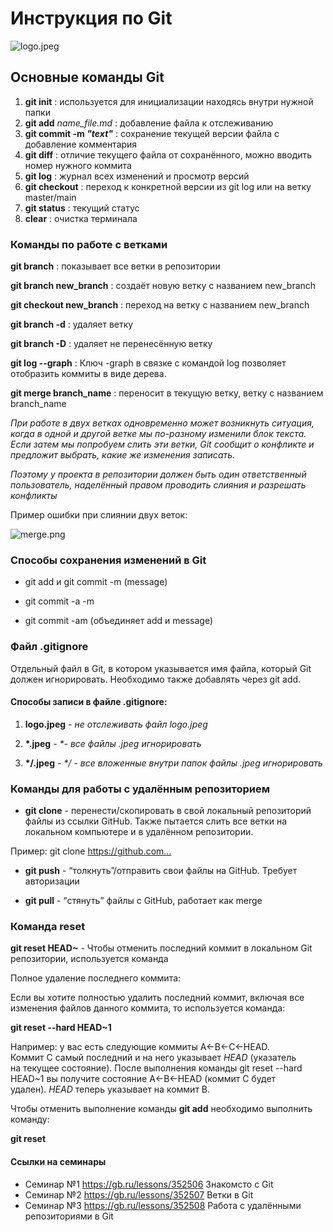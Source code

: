 # Инструкция по Git

![logo.jpeg](logo.jpeg)

## Основные команды Git
1.  **git init** : используется для инициализации находясь внутри нужной папки
2.  **git add** *name_file.md* : добавление файла к отслеживанию
3. **git commit -m _"text"_** : сохранение текущей версии файла с добавление комментария
4. **git diff** : отличие текущего файла от сохранённого, можно вводить номер нужного коммита
5. **git log** : журнал всех изменений и просмотр версий
6. **git checkout** :  переход к конкретной версии из  git log или на ветку master/main
7. **git status** : текущий статус
8. **clear** : очистка терминала




### Команды по работе с ветками
 **git branch** : показывает все ветки в репозитории

 **git branch new_branch** : создаёт новую ветку с названием new_branch

 **git checkout new_branch** : переход на ветку с названием new_branch

 **git branch -d** : удаляет ветку

 **git branch -D** : удаляет не перенесённую ветку

**git log --graph** : Ключ -graph в связке с командой log позволяет отобразить коммиты в виде дерева.

**git merge branch_name** : переносит в текущую ветку, ветку с названием branch_name

*При работе в двух ветках одновременно может возникнуть ситуация, когда в одной и другой ветке мы по-разному изменили блок текста. Если затем мы попробуем слить эти ветки, Git сообщит о конфликте и предложит выбрать, какие же изменения записать.*

*Поэтому у проекта в репозитории должен быть один ответственный пользователь, наделённый правом проводить слияния и разрешать конфликты*

 Пример ошибки при слиянии  двух веток:

![merge.png](merge.png)

### Способы сохранения изменений в Git
* git add и git commit -m (message)

* git commit -a -m 

* git commit -am (объединяет add и message)



### Файл .gitignore
Отдельный файл в Git, в котором указывается имя файла, который Git должен игнорировать. Необходимо также добавлять через git add.


#### Способы записи в файле .gitignore:
1. **logo.jpeg** - *не отслеживать файл logo.jpeg*

2. __*.jpeg__ -  _*- все файлы .jpeg игнорировать_

3. __*/.jpeg__ - _*/ - все вложенные внутри папок файлы .jpeg игнорировать_

### Команды для работы с удалённым репозиторием
* **git clone** - перенести/скопировать в свой локальный репозиторий файлы из ссылки GitHub. Также пытается слить все ветки на локальном компьютере и в удалённом репозитории.

Пример: git clone https://github.com…

* **git push** - “толкнуть”/отправить свои файлы на GitHub. Требует авторизации

* **git pull** - “стянуть” файлы с GitHub, работает как merge 

### Команда reset

**git reset HEAD~** - Чтобы отменить последний коммит в локальном Git репозитории, используется команда

Полное удаление последнего коммита:

Если вы хотите полностью удалить последний коммит, включая все изменения файлов данного коммита, то используется команда:

**git reset --hard HEAD~1**

Например: у вас есть следующие коммиты A←B←C←HEAD. Коммит C самый последний и на него указывает *HEAD* (указатель на текущее состояние). После выполнения команды git reset --hard HEAD~1 вы получите состояние A←B←HEAD (коммит C будет удален). *HEAD* теперь указывает на коммит B.

Чтобы отменить выполнение команды **git add** необходимо выполнить команду:

**git reset**

#### Ссылки на семинары
* Семинар №1 <https://gb.ru/lessons/352506> Знакомсто с Git
* Семинар №2 <https://gb.ru/lessons/352507> Ветки в Git
* Семинар №3 <https://gb.ru/lessons/352508> Работа с удалёнными репозиториями в Git


